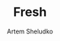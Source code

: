 ---
title: "Fresh"
github: https://github.com/artemsheludko/fresh
demo: http://artemsheludko.com/fresh/
author: Artem Sheludko
draft: true
ssg:
  - Jekyll
cms:
  - No Cms
---